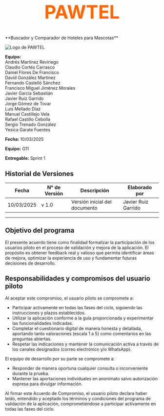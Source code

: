 <h1 align="center" style="font-size: 60px; font-weight: bold; color: #ff6600;">PAWTEL</h1>
**Buscador y Comparador de Hoteles para Mascotas**

![Logo de PAWTEL](https://github.com/user-attachments/assets/f3a1b73a-1301-4b0d-aa3a-f40bdb735b32)

**Equipo:**  
Andrés Martínez Reviriego  
Claudio Cortés Carrasco  
Daniel Flores De Francisco  
David González Martínez  
Fernando Castelló Sánchez  
Francisco Miguel Jiménez Morales  
Javier García Sebastián  
Javier Ruiz Garrido  
Jorge Gómez de Tovar  
Luis Mellado Díaz  
Manuel Castillejo Vela  
Rafael Castillo Cebolla  
Sergio Trenado González  
Yesica Garate Fuentes 

**Fecha:** 10/03/2025

**Equipo:** G11
 
**Entregable:** Sprint 1

## Historial de Versiones
| Fecha       | N° de Versión | Descripción               | Elaborado por           |
|-------------|---------------|---------------------------|-------------------------|
| 10/03/2025  | v 1.0         | Versión inicial del documento |Javier Ruiz Garrido |

---

## Objetivo del programa

El presente acuerdo tiene como finalidad formalizar la participación de los usuarios piloto en el proceso de validación y mejora de la aplicación. El propósito es obtener feedback real y valioso que permita identificar áreas de mejora, optimizar la experiencia de uso y fundamentar futuras decisiones de desarrollo.

## Responsabilidades y compromisos del usuario piloto

Al aceptar este compromiso, el usuario piloto se compromete a:

- Participar activamente en todas las fases del ciclo, siguiendo las instrucciones y plazos establecidos.
- Utilizar la aplicación conforme a la guía proporcionada y experimentar las funcionalidades indicadas.
- Completar el cuestionario digital de manera honesta y detallada, aportando tanto valoraciones (escala 1 a 5) como comentarios en las preguntas abiertas.
- Respetar las indicaciones y mantener la comunicación activa a través de los canales designados (correo electrónico y/o WhatsApp).

El equipo de desarrollo por su parte se compromete a:

- Responder de manera oportuna cualquier consulta o inconveniente durante la prueba.
- Mantener las aportaciones individuales en anonimato salvo autorización expresa para divulgar información.


Al firmar este Acuerdo de Compromiso, el usuario piloto declara haber leído, entendido y aceptado los términos y condiciones del programa de validación de la aplicación, comprometiéndose a participar activamente en todas las fases del ciclo.
